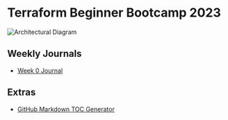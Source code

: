 # Terraform Beginner Bootcamp 2023

![Architectural Diagram](https://github.com/PACMan333/terraform-beginner-bootcamp-2023/assets/37124293/e0eac304-06f1-44f9-883f-022660ad242d)


## Weekly Journals
- [Week 0 Journal](journal/week0.md)

## Extras
- [GitHub Markdown TOC Generator](http://ecotrust-canada.github.io/markdown-toc)
